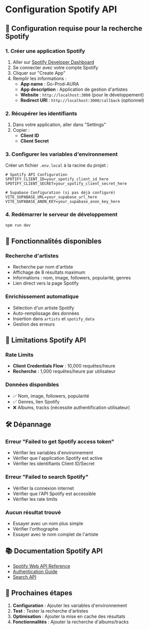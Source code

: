 # Configuration Spotify API

## 🎯 **Configuration requise pour la recherche Spotify**

### **1. Créer une application Spotify**

1. Aller sur [Spotify Developer Dashboard](https://developer.spotify.com/dashboard)
2. Se connecter avec votre compte Spotify
3. Cliquer sur "Create App"
4. Remplir les informations :
   - **App name** : Go-Prod-AURA
   - **App description** : Application de gestion d'artistes
   - **Website** : `http://localhost:3000` (pour le développement)
   - **Redirect URI** : `http://localhost:3000/callback` (optionnel)

### **2. Récupérer les identifiants**

1. Dans votre application, aller dans "Settings"
2. Copier :
   - **Client ID**
   - **Client Secret**

### **3. Configurer les variables d'environnement**

Créer un fichier `.env.local` à la racine du projet :

```env
# Spotify API Configuration
SPOTIFY_CLIENT_ID=your_spotify_client_id_here
SPOTIFY_CLIENT_SECRET=your_spotify_client_secret_here

# Supabase Configuration (si pas déjà configuré)
VITE_SUPABASE_URL=your_supabase_url_here
VITE_SUPABASE_ANON_KEY=your_supabase_anon_key_here
```

### **4. Redémarrer le serveur de développement**

```bash
npm run dev
```

## 🔧 **Fonctionnalités disponibles**

### **Recherche d'artistes**
- Recherche par nom d'artiste
- Affichage de 8 résultats maximum
- Informations : nom, image, followers, popularité, genres
- Lien direct vers la page Spotify

### **Enrichissement automatique**
- Sélection d'un artiste Spotify
- Auto-remplissage des données
- Insertion dans `artists` et `spotify_data`
- Gestion des erreurs

## 🚨 **Limitations Spotify API**

### **Rate Limits**
- **Client Credentials Flow** : 10,000 requêtes/heure
- **Recherche** : 1,000 requêtes/heure par utilisateur

### **Données disponibles**
- ✅ Nom, image, followers, popularité
- ✅ Genres, lien Spotify
- ❌ Albums, tracks (nécessite authentification utilisateur)

## 🛠 **Dépannage**

### **Erreur "Failed to get Spotify access token"**
- Vérifier les variables d'environnement
- Vérifier que l'application Spotify est active
- Vérifier les identifiants Client ID/Secret

### **Erreur "Failed to search Spotify"**
- Vérifier la connexion internet
- Vérifier que l'API Spotify est accessible
- Vérifier les rate limits

### **Aucun résultat trouvé**
- Essayer avec un nom plus simple
- Vérifier l'orthographe
- Essayer avec le nom complet de l'artiste

## 📚 **Documentation Spotify API**

- [Spotify Web API Reference](https://developer.spotify.com/documentation/web-api/)
- [Authentication Guide](https://developer.spotify.com/documentation/general/guides/authorization/)
- [Search API](https://developer.spotify.com/documentation/web-api/reference/search)

## 🎯 **Prochaines étapes**

1. **Configuration** : Ajouter les variables d'environnement
2. **Test** : Tester la recherche d'artistes
3. **Optimisation** : Ajouter la mise en cache des résultats
4. **Fonctionnalités** : Ajouter la recherche d'albums/tracks


